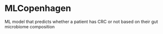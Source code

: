 # MLCopenhagen
ML model that predicts whether a patient has CRC or not based on their gut microbiome composition

